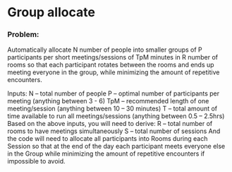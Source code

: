# Group allocate

### Problem:
Automatically allocate N number of people into smaller groups of P participants per short
meetings/sessions of TpM minutes in R number of rooms so that each participant rotates
between the rooms and ends up meeting everyone in the group, while minimizing the
amount of repetitive encounters.

Inputs:
N – total number of people
P – optimal number of participants per meeting (anything between 3 - 6)
TpM – recommended length of one meeting/session (anything between 10 – 30 minutes)
T – total amount of time available to run all meetings/sessions (anything between 0.5 –
2.5hrs)
Based on the above inputs, you will need to derive:
R – total number of rooms to have meetings simultaneously
S – total number of sessions
And the code will need to allocate all participants into Rooms during each Session so that at
the end of the day each participant meets everyone else in the Group while minimizing the
amount of repetitive encounters if impossible to avoid.